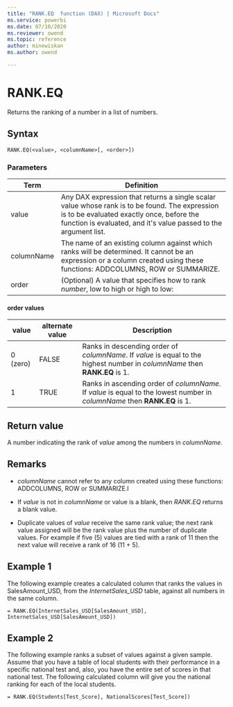 ```yaml
---
title: "RANK.EQ  function (DAX) | Microsoft Docs"
ms.service: powerbi 
ms.date: 07/10/2020
ms.reviewer: owend
ms.topic: reference
author: minewiskan
ms.author: owend

---
```

# RANK.EQ

Returns the ranking of a number in a list of numbers.  
  
## Syntax  
  
```dax
RANK.EQ(<value>, <columnName>[, <order>])  
```
  
### Parameters

|Term|Definition|  
|--------|--------------|  
|value |Any DAX expression that returns a single scalar value whose rank is to be found. The expression is to be evaluated exactly once, before the function is evaluated, and it's value passed to the argument list.  |  
|columnName |The name of an existing column against which ranks will be determined. It cannot be an expression or a column created using these functions: ADDCOLUMNS, ROW or SUMMARIZE. |
|order |(Optional) A value that specifies how to rank *number*, low to high or high to low: |

#### order values

|**value**|**alternate value**|**Description**|  
|-|-|-|  
|0 (zero)|FALSE|Ranks in descending order of *columnName*. If *value* is equal to the highest number in *columnName* then **RANK.EQ** is 1.|  
|1|TRUE|Ranks in ascending order of *columnName*. If *value* is equal to the lowest number in *columnName* then **RANK.EQ** is 1.|  
  
## Return value

A number indicating the rank of *value* among the numbers in *columnName*.  
  
## Remarks  
  
- *columnName* cannot refer to any column created using these functions: ADDCOLUMNS, ROW or SUMMARIZE.I  
  
- If *value* is not in *columnName* or value is a blank, then *RANK.EQ* returns a blank value.  
  
- Duplicate values of *value* receive the same rank value; the next rank value assigned will be the rank value plus the number of duplicate values. For example if five (5) values are tied with a rank of 11 then the next value will receive a rank of 16 (11 + 5).  
  
## Example 1

The following example creates a calculated column that ranks the values in SalesAmount_USD, from the *InternetSales_USD* table, against all numbers in the same column.  
  
```dax
= RANK.EQ(InternetSales_USD[SalesAmount_USD], InternetSales_USD[SalesAmount_USD])  
```
  
## Example 2

The following example ranks a subset of values against a given sample. Assume that you have a table of local students with their performance in a specific national test and, also, you have the entire set of scores in that national test. The following calculated column will give you the national ranking for each of the local students.  
  
```dax
= RANK.EQ(Students[Test_Score], NationalScores[Test_Score])  
```
